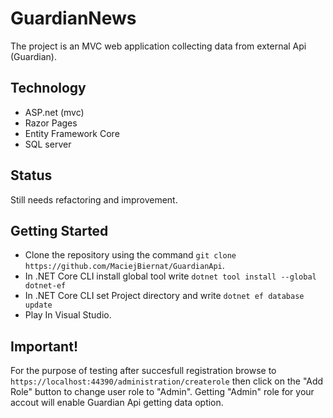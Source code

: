 # GuardianNews

The project is an MVC web application collecting data from external Api (Guardian). 

## Technology 
- ASP.net (mvc)
- Razor Pages
- Entity Framework Core
- SQL server

## Status
Still needs refactoring and improvement.  


## Getting Started

- Clone the repository using the command `git clone https://github.com/MaciejBiernat/GuardianApi`.
- In .NET Core CLI install global tool write `dotnet tool install --global dotnet-ef`
- In .NET Core CLI set Project directory and write `dotnet ef database update` 
- Play In Visual Studio.

## Important!
For the purpose of testing after succesfull registration browse to `https://localhost:44390/administration/createrole` then click on the "Add Role" button to change user role to "Admin".
Getting "Admin" role for your accout will enable Guardian Api getting data option.

